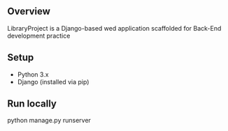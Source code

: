 ## Overview
LibraryProject is a Django-based wed application scaffolded for Back-End development practice

## Setup
- Python 3.x
- Django (installed via pip)
## Run locally
python manage.py runserver